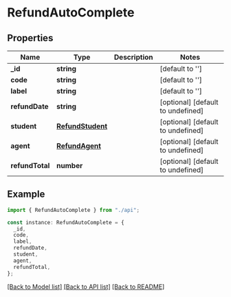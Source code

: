 # RefundAutoComplete

## Properties

| Name            | Type                                  | Description | Notes                             |
| --------------- | ------------------------------------- | ----------- | --------------------------------- |
| **\_id**        | **string**                            |             | [default to '']                   |
| **code**        | **string**                            |             | [default to '']                   |
| **label**       | **string**                            |             | [default to '']                   |
| **refundDate**  | **string**                            |             | [optional] [default to undefined] |
| **student**     | [**RefundStudent**](RefundStudent.md) |             | [optional] [default to undefined] |
| **agent**       | [**RefundAgent**](RefundAgent.md)     |             | [optional] [default to undefined] |
| **refundTotal** | **number**                            |             | [optional] [default to undefined] |

## Example

```typescript
import { RefundAutoComplete } from "./api";

const instance: RefundAutoComplete = {
  _id,
  code,
  label,
  refundDate,
  student,
  agent,
  refundTotal,
};
```

[[Back to Model list]](../README.md#documentation-for-models) [[Back to API list]](../README.md#documentation-for-api-endpoints) [[Back to README]](../README.md)
